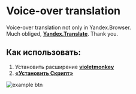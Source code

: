 # Voice-over translation

Voice-over translation not only in Yandex.Browser.\
Much obliged, **[Yandex.Translate](https://translate.yandex.ru/)**. Thank you.

## Как использовать:

1. Установить расширение **[violetmonkey](https://violentmonkey.github.io/get-it/)**
2. **[«Установить Скрипт»](https://raw.githubusercontent.com/sodapng/voice-over-translation/master/vot.user.js)**

![example btn](https://github.com/sodapng/voice-over-translation/blob/master/example.png "btn")
